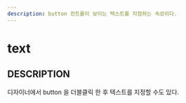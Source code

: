 ```yaml
---
description: button 컨트롤이 보이는 텍스트를 지정하는 속성이다.   
---
```


#   text                       

## DESCRIPTION

디자이너에서 button 을 더블클릭 한 후 텍스트를 지정할 수도 있다.     
  
